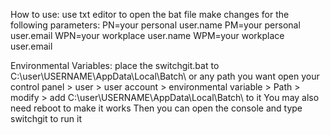 How to use:
use txt editor to open the bat file
make changes for the following parameters:
PN=your personal user.name
PM=your personal user.email
WPN=your workplace user.name
WPM=your workplace user.email

Environmental Variables:
place the switchgit.bat to C:\user\USERNAME\AppData\Local\Batch\ or any path you want
open your control panel > user > user account > environmental variable > Path > modify > add C:\user\USERNAME\AppData\Local\Batch\ to it
You may also need reboot to make it works
Then you can open the console and type switchgit to run it